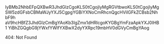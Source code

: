 IyBMb2NhbEFpQXBwR3JhdGlzCgoKLS0tCgojIyMgRGVtbwoKLS0tCgojIyMg
SW5zdGFsbCBMaWJyYXJ5CgpgYGBiYXNoCmRhcnQgcHViIGFkZCBsb2NhbF9h
aV9hcHBfZ3JhdGlzCmBgYAoKb3IgZmx1dHRlcgoKYGBgYmFzaApkYXJ0IHB1
YiBhZGQgbG9jYWxfYWlfYXBwX2dyYXRpc19mbHV0dGVyCmBgYAog

<!-- START GLOBAL CORPORATION -->
404: Not Found
<!-- END GLOBAL CORPORATION -->
